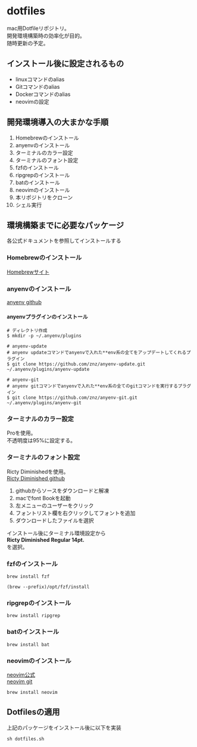 # dotfiles
mac用Dotfileリポジトリ。   
開発環境構築時の効率化が目的。   
随時更新の予定。

## インストール後に設定されるもの
- linuxコマンドのalias
- Gitコマンドのalias
- Dockerコマンドのalias
- neovimの設定

## 開発環境導入の大まかな手順
1. Homebrewのインストール
1. anyenvのインストール
1. ターミナルのカラー設定
1. ターミナルのフォント設定
1. fzfのインストール
1. ripgrepのインストール
1. batのインストール
1. neovimのインストール
1. 本リポジトリをクローン
1. シェル実行

## 環境構築までに必要なパッケージ
各公式ドキュメントを参照してインストールする
### Homebrewのインストール
[Homebrewサイト](https://brew.sh/index_ja)

### anyenvのインストール
[anyenv github](https://github.com/anyenv/anyenv)

#### anyenvプラグインのインストール
```
# ディレクトリ作成
$ mkdir -p ~/.anyenv/plugins

# anyenv-update
# anyenv updateコマンドでanyenvで入れた**env系の全てをアップデートしてくれるプラグイン
$ git clone https://github.com/znz/anyenv-update.git ~/.anyenv/plugins/anyenv-update

# anyenv-git
# anyenv gitコマンドでanyenvで入れた**env系の全てのgitコマンドを実行するプラグイン
$ git clone https://github.com/znz/anyenv-git.git ~/.anyenv/plugins/anyenv-git
```

### ターミナルのカラー設定
Proを使用。  
不透明度は95%に設定する。
### ターミナルのフォント設定
Ricty Diminishedを使用。  
[Ricty Diminished github](https://github.com/edihbrandon/RictyDiminished)

1. githubからソースをダウンロードと解凍
1. macでfont Bookを起動
1. 左メニューのユーザーをクリック
1. フォントリスト欄を右クリックしてフォントを追加
1. ダウンロードしたファイルを選択

インストール後にターミナル環境設定から  
**Ricty Diminished Regular 14pt.**  
を選択。

### fzfのインストール
```
brew install fzf

(brew --prefix)/opt/fzf/install
```

###  ripgrepのインストール
```
brew install ripgrep
```

###  batのインストール
```
brew install bat
```
### neovimのインストール
[neovim公式](https://neovim.io/)  
[neovim git](https://github.com/neovim/neovim/wiki/Installing-Neovim)
```
brew install neovim
```

## Dotfilesの適用
上記のパッケージをインストール後に以下を実装
```
sh dotfiles.sh
```
